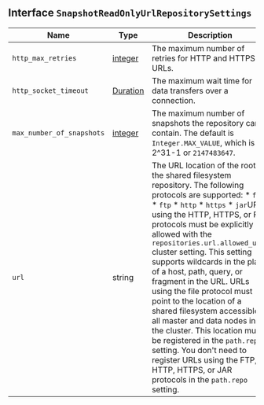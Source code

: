 ## Interface `SnapshotReadOnlyUrlRepositorySettings`

| Name | Type | Description |
| - | - | - |
| `http_max_retries` | [integer](./integer.md) | The maximum number of retries for HTTP and HTTPS URLs. |
| `http_socket_timeout` | [Duration](./Duration.md) | The maximum wait time for data transfers over a connection. |
| `max_number_of_snapshots` | [integer](./integer.md) | The maximum number of snapshots the repository can contain. The default is `Integer.MAX_VALUE`, which is 2^31-1 or `2147483647`. |
| `url` | string | The URL location of the root of the shared filesystem repository. The following protocols are supported: * `file` * `ftp` * `http` * `https` * `jar`URLs using the HTTP, HTTPS, or FTP protocols must be explicitly allowed with the `repositories.url.allowed_urls` cluster setting. This setting supports wildcards in the place of a host, path, query, or fragment in the URL. URLs using the file protocol must point to the location of a shared filesystem accessible to all master and data nodes in the cluster. This location must be registered in the `path.repo` setting. You don't need to register URLs using the FTP, HTTP, HTTPS, or JAR protocols in the `path.repo` setting. |
